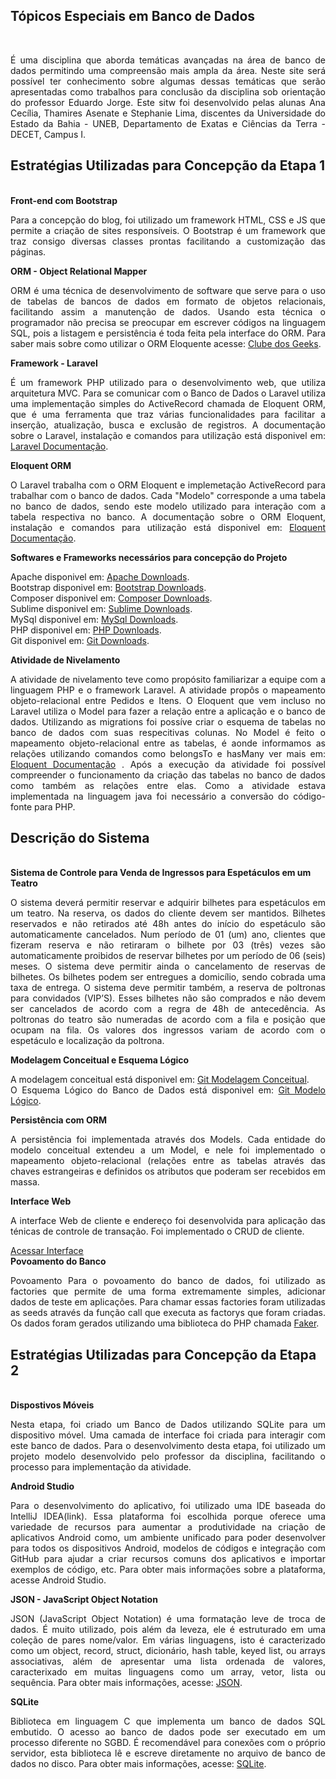 <form class="form-horizontal" method="#">
 <div class="container">
  <div class="jumbotron">
    <h2>Tópicos Especiais em Banco de Dados</h2> </br>
    <p align="justify">É uma disciplina que aborda temáticas avançadas na área de banco de dados permitindo uma compreensão mais ampla da área. Neste site será possível ter conhecimento sobre algumas dessas temáticas que serão apresentadas como trabalhos
    para conclusão da disciplina sob orientação do professor Eduardo Jorge. Este sitw foi desenvolvido pelas alunas Ana Cecília, Thamires Asenate e Stephanie Lima, discentes da Universidade do Estado da Bahia - UNEB, Departamento de Exatas e Ciências da Terra - DECET, Campus I.  </p> 
  </div>
</div>
</form>

<form class="form-horizontal" method="#">
 <div class="container">
  <div class="jumbotron">
    <h2>Estratégias Utilizadas para Concepção da Etapa 1</h2> </br>
  </div>

  <div class="well">
  	<strong>Front-end com Bootstrap</strong></br>
  	<p align="justify">Para a concepção do blog, foi utilizado um framework HTML, CSS e JS que permite a criação de sites responsíveis. O Bootstrap é um framework que traz consigo diversas classes prontas facilitando a customização das páginas.</p>
  </div>

  <div class="well">
  	<strong>ORM - Object Relational Mapper</strong></br>
  	<p align="justify"> ORM é uma técnica de desenvolvimento de software que serve para o uso de tabelas de bancos de dados em formato de objetos relacionais, facilitando assim a manutenção de dados. Usando esta técnica o programador não precisa se preocupar em escrever códigos na linguagem SQL, pois a listagem e persistência é toda feita pela interface do ORM. Para saber mais sobre como utilizar o ORM Eloquente acesse: <a href="http://clubedosgeeks.com.br/programacao/php/laravel-usando-o-orm-eloquent">Clube dos Geeks</a>.</p>
  </div>

  <div class="well">
  	<strong>Framework - Laravel</strong></br>
  	<p align="justify">
     É um framework PHP utilizado para o desenvolvimento web, que utiliza arquitetura MVC. Para se comunicar com o Banco de Dados o Laravel utiliza uma implementação simples do ActiveRecord chamada de Eloquent ORM, que é uma ferramenta que traz várias funcionalidades para facilitar a inserção, atualização, busca e exclusão de registros. A documentação sobre o Laravel, instalação e comandos para utilização está disponivel em: <a href="https://laravel.com/docs/5.4">Laravel Documentação</a>.
    </p>
  </div>

   <div class="well">
  	<strong>Eloquent ORM</strong></br>
  	<p align="justify">
     O Laravel trabalha com o ORM Eloquent e implemetação ActiveRecord para trabalhar com o banco de dados. Cada "Modelo" corresponde a uma tabela no banco de dados, sendo este modelo utilizado para interação com a tabela respectiva no banco. A documentação sobre o ORM Eloquent, instalação e comandos para utilização está disponivel em: <a href="https://laravel.com/docs/5.0/eloquent#introduction">Eloquent Documentação</a>.
    </p>
  </div>

  <div class="well">
  	<strong>Softwares e Frameworks necessários para concepção do Projeto</strong> </br>
  	<p align="justify"> 
    Apache disponivel em: <a href="https://www.apachelounge.com/download/">Apache Downloads</a>.
    </br>
    Bootstrap disponivel em: <a href="http://getbootstrap.com/">Bootstrap Downloads</a>.
    </br>
    Composer disponivel em: <a href="https://getcomposer.org/">Composer Downloads</a>.
    </br>
    Sublime disponivel em: <a href="http://www.sublimetext.com/2">Sublime Downloads</a>.
    </br>
    MySql disponivel em: <a href="https://www.mysql.com/downloads/">MySql Downloads</a>.
    </br>
    PHP disponivel em: <a href="http://php.net/downloads.php">PHP Downloads</a>.
    </br>
    Git disponivel em: <a href="https://git-scm.com/downloads">Git Downloads</a>.
    </p>
  </div>

  <div class="well">
    <strong>Atividade de Nivelamento</strong></br>
    <p align="justify">
    A atividade de nivelamento teve como propósito familiarizar a equipe com a linguagem PHP e o framework Laravel. A atividade propôs o mapeamento objeto-relacional entre Pedidos e Itens. O Eloquent que vem incluso no Laravel utiliza o Model para fazer a relação entre a aplicação e o banco de dados. Utilizando as migrations foi possíve criar o esquema de tabelas no banco de dados com suas respecitivas colunas. No Model é feito o mapeamento objeto-relacional entre as tabelas, é aonde informamos as relações utilizando comandos como belongsTo e hasMany ver mais em: <a href="https://laravel.com/docs/5.0/eloquent#introduction">Eloquent Documentação</a> . Após a execução da atividade foi possível compreender o funcionamento da criação das tabelas no banco de dados como também as relações entre elas.  Como a atividade estava implementada na linguagem java foi necessário a conversão do código-fonte para PHP.
    </p>
  </div>

</div>
</form>

<form class="form-horizontal" method="#">
 <div class="container">
  <div class="jumbotron">
    <h2>Descrição do Sistema</h2> </br>
  </div>

   <div class="well">
    <strong>Sistema de Controle para Venda de Ingressos para Espetáculos em um Teatro</strong></br>
    <p align="justify">O sistema deverá permitir reservar e adquirir bilhetes para espetáculos em um teatro. Na reserva, os dados do cliente devem ser mantidos. Bilhetes reservados e não retirados até 48h antes do início do espetáculo são automaticamente cancelados. Num período de 01 (um) ano, clientes que fizeram reserva e não retiraram o bilhete por 03 (três) vezes são automaticamente proibidos de reservar bilhetes por um período de 06 (seis) meses. O sistema deve permitir ainda o cancelamento de reservas de bilhetes. Os bilhetes podem ser entregues a domicílio, sendo cobrada uma taxa de entrega. O sistema deve permitir também, a reserva de poltronas para convidados (VIP’S). Esses bilhetes não são comprados e não devem ser cancelados de acordo com a regra de 48h de antecedência. As poltronas do teatro são numeradas de acordo com a fila e posição que ocupam na fila. Os valores dos ingressos variam de acordo com o espetáculo e localização da poltrona.</p>
  </div>

  <div class="well">
    <strong>Modelagem Conceitual e Esquema Lógico</strong></br>
    <p align="justify"> A modelagem conceitual está disponivel em: <a href="https://github.com/slrocha/tebd/blob/master/documentos/Teatro%20DER.png">Git Modelagem Conceitual</a>.
    </br>
    O Esquema Lógico do Banco de Dados está  disponivel em: <a href="https://github.com/slrocha/tebd/blob/master/documentos/NewModeloLogico.png">Git Modelo Lógico</a>.
  </p>
  </div>

  <div class="well">
    <strong>Persistência com ORM</strong></br>
    <p align="justify"> A persistência foi implementada através dos Models. Cada entidade do modelo conceitual extendeu a um Model, e nele foi implementado o mapeamento objeto-relacional (relações entre as tabelas através das chaves estrangeiras e definidos os atributos que poderam ser recebidos em massa.</p>
  </div>

  <div class="well">
    <strong>Interface Web</strong></br>
    <p align="justify"> A interface Web de cliente e endereço foi desenvolvida para aplicação das ténicas de controle de transação. Foi implementado o CRUD de cliente.
  </p>
    <a href="{{ URL::to('cliente') }}" class="btn btn-warning">Acessar Interface</a>
  </div>

   <div class="well">
    <strong>Povoamento do Banco</strong></br>
    <p align="justify">Povoamento
      Para o povoamento do banco de dados, foi utilizado as factories que permite de uma forma extremamente simples, adicionar dados de teste em aplicações. Para chamar essas factories foram utilizadas as seeds através da função call que executa as factorys que foram criadas. Os dados foram gerados utilizando uma biblioteca do PHP chamada <a href="https://github.com/fzaninotto/Faker">Faker</a>.
  </p>
  </div>
</div>
</form>

<form class="form-horizontal" method="#">
 <div class="container">
  <div class="jumbotron">
    <h2>Estratégias Utilizadas para Concepção da Etapa 2</h2> </br>
  </div>

   <div class="well">
    <strong>Dispostivos Móveis</strong></br>
    <p align="justify"> Nesta etapa, foi criado um Banco de Dados utilizando SQLite para um dispositivo móvel. Uma camada de interface foi criada para interagir com este banco de dados. Para o desenvolvimento desta etapa, foi utilizado um projeto modelo desenvolvido pelo professor da disciplina, facilitando o processo para implementação da atividade.</p>
  </div>
<div class="well">
  	<strong>Android Studio</strong></br>
  	<p align="justify"> Para o desenvolvimento do aplicativo, foi utilizado uma IDE baseada do IntelliJ IDEA(link). Essa plataforma foi escolhida porque oferece uma variedade de recursos para aumentar a produtividade na criação de aplicativos Android como, um ambiente unificado para poder desenvolver para todos os dispositivos Android, modelos de códigos e integração com GitHub para ajudar a criar recursos comuns dos aplicativos e importar exemplos de código, etc. Para obter mais informações sobre a plataforma, acesse <a href="https://developer.android.com/studio/index.html"></a>Android Studio.</p>
  </div>

  <div class="well">
  	<strong>JSON - JavaScript Object Notation</strong></br>
  	<p align="justify"> JSON (JavaScript Object Notation) é uma formatação leve de troca de dados. É muito utilizado, pois além da leveza,  ele é estruturado em uma coleção de pares nome/valor. Em várias linguagens, isto é caracterizado como um object, record, struct, dicionário, hash table, keyed list, ou arrays associativas, além de apresentar uma lista ordenada de valores, caracterixado em muitas linguagens como um array, vetor, lista ou sequência. Para obter mais informações, acesse: <a href="http://www.json.org/json-pt.html">JSON</a>.
    </p>
  </div>

  <div class="well">
  	<strong>SQLite</strong></br>
  	<p align="justify">
     Biblioteca em linguagem C que implementa um banco de dados SQL embutido. O acesso ao banco de dados pode ser executado em um processo diferente no SGBD. É recomendável para conexões com o próprio servidor, esta biblioteca lê e escreve diretamente no arquivo de banco de dados no disco. Para obter mais informações, acesse: <a href="https://www.sqlite.org/">SQLite</a>.
    </p>
  </div>
</div>  
</form>

